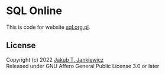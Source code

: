 # SQL Online

This is code for website [sql.org.pl](https://sql.org.pl/).

## License
Copyright (c) 2022 [Jakub T. Jankiewicz](https://jcubic.pl/me)<br/>
Released under GNU Affero General Public License 3.0 or later
